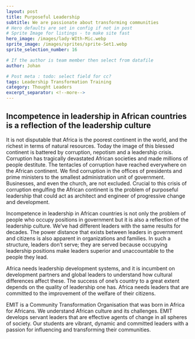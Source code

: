 ```yaml
---
layout: post
title: Purposeful Leadership
subtitle: We are passionate about transforming communities
# Hero defaults are set in config if not in post
# Sprite Image for listings - to make site fast
hero_image: /images/lady-WIth-Mic.webp
sprite_image: /images/sprites/sprite-Set1.webp
sprite_selection_number: 16

# If the author is team member then select from datafile
author: Johan

# Post meta : todo: select field for cc?
tags: Leadership Transformation Training
category: Thought Leaders
excerpt_separator: <!--more-->
---
```


## Incompetence in leadership in African countries is a reflection of the leadership culture

It is not disputable that Africa is the poorest continent in the world, and the richest in terms of natural resources. Today the image of this blessed continent is battered by corruption, nepotism and a leadership crisis. Corruption has tragically devastated African societies and made millions of people destitute. The tentacles of corruption have reached everywhere on the African continent. We find corruption in the offices of presidents and prime ministers to the smallest administration unit of government. Businesses, and even the church, are not excluded. Crucial to this crisis of corruption engulfing the African continent is the problem of purposeful leadership that could act as architect and engineer of progressive change and development.

Incompetence in leadership in African countries is not only the problem of people who occupy positions in government but it is also a reflection of the leadership culture. We’ve had different leaders with the same results for decades. The power distance that exists between leaders in government and citizens is also apparent in organizations and families. In such a structure, leaders don’t serve; they are served because occupying leadership positions make leaders superior and unaccountable to the people they lead.

Africa needs leadership development systems, and it is incumbent on development partners and global leaders to understand how cultural differences affect these. The success of one’s country to a great extent depends on the quality of leadership one has. Africa needs leaders that are committed to the improvement of the welfare of their citizens.

EMIT is a Community Transformation Organisation that was born in Africa for Africans. We understand African culture and its challenges. EMIT develops servant leaders that are effective agents of change in all spheres of society. Our students are vibrant, dynamic and committed leaders with a passion for influencing and transforming their communities.